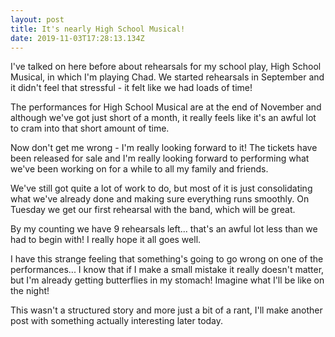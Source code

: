 ```yaml
---
layout: post
title: It's nearly High School Musical!
date: 2019-11-03T17:28:13.134Z
---
```

I've talked on here before about rehearsals for my school play, High School Musical, in which I'm playing Chad. We started rehearsals in September and it didn't feel that stressful - it felt like we had loads of time!

The performances for High School Musical are at the end of November and although we've got just short of a month, it really feels like it's an awful lot to cram into that short amount of time.

Now don't get me wrong - I'm really looking forward to it! The tickets have been released for sale and I'm really looking forward to performing what we've been working on for a while to all my family and friends.

We've still got quite a lot of work to do, but most of it is just consolidating what we've already done and making sure everything runs smoothly. On Tuesday we get our first rehearsal with the band, which will be great.

By my counting we have 9 rehearsals left... that's an awful lot less than we had to begin with! I really hope it all goes well.

I have this strange feeling that something's going to go wrong on one of the performances... I know that if I make a small mistake it really doesn't matter, but I'm already getting butterflies in my stomach! Imagine what I'll be like on the night!

This wasn't a structured story and more just a bit of a rant, I'll make another post with something actually interesting later today.
